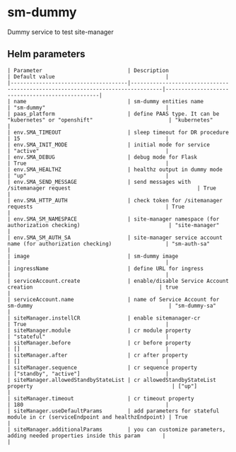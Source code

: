 # sm-dummy

Dummy service to test site-manager

## Helm parameters

    | Parameter                           | Description                                                                    | Default value                                   |
    |-------------------------------------|--------------------------------------------------------------------------------|-------------------------------------------------|
    | name                                | sm-dummy entities name                                                         | "sm-dummy"                                      |
    | paas_platform                       | define PAAS type. It can be "kubernetes" or "openshift"                        | "kubernetes"                                    |
    | env.SMA_TIMEOUT                     | sleep timeout for DR procedure                                                 | 15                                              |
    | env.SMA_INIT_MODE                   | initial mode for service                                                       | "active"                                        |
    | env.SMA_DEBUG                       | debug mode for Flask                                                           | True                                            |
    | env.SMA_HEALTHZ                     | healthz output in dummy mode                                                   | "up"                                            |
    | env.SMA_SEND_MESSAGE                | send messages with /sitemanager request                                        | True                                            |
    | env.SMA_HTTP_AUTH                   | check token for /sitemanager requests                                          | True                                            |
    | env.SMA_SM_NAMESPACE                | site-manager namespace (for authorization checking)                            | "site-manager"                                  |
    | env.SMA_SM_AUTH_SA                  | site-manager service account name (for authorization checking)                 | "sm-auth-sa"                                    |
    | image                               | sm-dummy image                                                                 |                                                 |
    | ingressName                         | define URL for ingress                                                         |                                                 |
    | serviceAccount.create               | enable/disable Service Account creation                                        | true                                            |
    | serviceAccount.name                 | name of Service Account for sm-dummy                                           | "sm-dummy-sa"                                   |
    | siteManager.instellCR               | enable sitemanager-cr                                                          | True                                            |
    | siteManager.module                  | cr module property                                                             | "stateful"                                      |
    | siteManager.before                  | cr before property                                                             | []                                              |
    | siteManager.after                   | cr after property                                                              | []                                              |
    | siteManager.sequence                | cr sequence property                                                           | ["standby", "active"]                           |
    | siteManager.allowedStandbyStateList | cr allowedStandbyStateList property                                            | ["up"]                                          |
    | siteManager.timeout                 | cr timeout property                                                            | 180                                             |
    | siteManager.useDefaultParams        | add parameters for stateful module in cr (serviceEndpoint and healthzEndpoint) | True                                            |
    | siteManager.additionalParams        | you can customize parameters, adding needed properties inside this param       |                                                 |